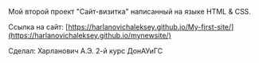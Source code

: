 Мой второй проект "Сайт-визитка" написанный на языке HTML & CSS.

Ссылка на сайт: [https://harlanovichaleksey.github.io/My-first-site/](https://harlanovichaleksey.github.io/mynewsite/)

Сделал: Харланович А.Э. 2-й курс ДонАУиГС
